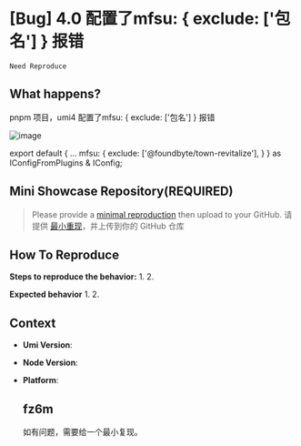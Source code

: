 # [Bug] 4.0 配置了mfsu: { exclude: ['包名'] } 报错

`Need Reproduce`

  <!--
感谢您向我们反馈问题，为了高效的解决问题，我们期望你能提供以下信息：
-->

## What happens?

pnpm 项目，umi4 配置了mfsu: { exclude: ['包名'] } 报错

![image](https://github.com/umijs/umi/assets/29419878/32988dc0-995d-4a15-9ca9-2ac9b7f24749)

export default {
...
mfsu: {
exclude: ['@foundbyte/town-revitalize'],
}
} as IConfigFromPlugins & IConfig;

## Mini Showcase Repository(REQUIRED)

> Please provide a [minimal reproduction](https://stackoverflow.com/help/minimal-reproducible-example) then upload to your GitHub. 请提供 [最小重现](https://stackoverflow.com/help/minimal-reproducible-example)，并上传到你的 GitHub 仓库

<!-- 为节约大家的时间，无复现步骤的 ISSUE 会被关闭，提供之后再 REOPEN -->
<!-- YOUR_REPOSITORY_URL on github or stackbliz -->

## How To Reproduce

**Steps to reproduce the behavior:** 1. 2.

**Expected behavior** 1. 2.

<!-- 请提供复现链接/步骤，错误日志以及相关配置 -->

## Context

- **Umi Version**:
- **Node Version**:
- **Platform**:

  ## fz6m

  如有问题，需要给一个最小复现。
